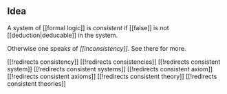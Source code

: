
## Idea

A system of [[formal logic]] is _consistent_ if [[false]] is not [[deduction|deducable]] in the system.

Otherwise one speaks of _[[inconsistency]]_. See there for more.


[[!redirects consistency]]
[[!redirects consistencies]]
[[!redirects consistent system]]
[[!redirects consistent systems]]
[[!redirects consistent axiom]]
[[!redirects consistent axioms]]
[[!redirects consistent theory]]
[[!redirects consistent theories]]
